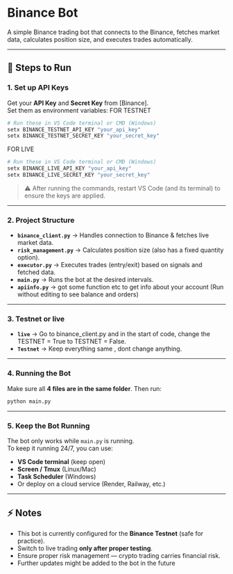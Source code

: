 # Binance Bot

A simple Binance trading bot that connects to the Binance, fetches market data, calculates position size, and executes trades automatically.

---

## 🚀 Steps to Run

### 1. Set up API Keys
Get your **API Key** and **Secret Key** from [Binance].  
Set them as environment variables:
FOR TESTNET

```bash
# Run these in VS Code terminal or CMD (Windows)
setx BINANCE_TESTNET_API_KEY "your_api_key"
setx BINANCE_TESTNET_SECRET_KEY "your_secret_key"
```
FOR LIVE

```bash
# Run these in VS Code terminal or CMD (Windows)
setx BINANCE_LIVE_API_KEY "your_api_key"
setx BINANCE_LIVE_SECRET_KEY "your_secret_key"
```

> ⚠ After running the commands, restart VS Code (and its terminal) to ensure the keys are applied.

---

### 2. Project Structure

- **`binance_client.py`** → Handles connection to Binance & fetches live market data.  
- **`risk_management.py`** → Calculates position size (also has a fixed quantity option).  
- **`executor.py`** → Executes trades (entry/exit) based on signals and fetched data.  
- **`main.py`** → Runs the bot at the desired intervals.
- **`apiinfo.py`** → got some function etc to get info about your account (Run without editing to see balance and orders)

---
### 3. Testnet or live
- **`live`** -> Go to binance_client.py and in the start of code, change the TESTNET = True to TESTNET = False.
- **`Testnet`** -> Keep everything same , dont change anything.

---

### 4. Running the Bot
Make sure all **4 files are in the same folder**. Then run:

```bash
python main.py
```

---

### 5. Keep the Bot Running
The bot only works while `main.py` is running.  
To keep it running 24/7, you can use:
- **VS Code terminal** (keep open)  
- **Screen / Tmux** (Linux/Mac)  
- **Task Scheduler** (Windows)  
- Or deploy on a cloud service (Render, Railway, etc.)  

---

## ⚡ Notes
- This bot is currently configured for the **Binance Testnet** (safe for practice).  
- Switch to live trading **only after proper testing**.  
- Ensure proper risk management — crypto trading carries financial risk.  
- Further updates might be added to the bot in the future
